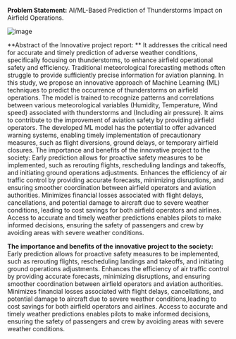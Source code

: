**Problem Statement:**
AI/ML-Based Prediction of Thunderstorms Impact on Airfield Operations.

![image](https://github.com/mdabucse/Thunderstorm-Prediction-Project/assets/131733014/41c9d25c-545f-411f-9d81-2ea4810c3bad,width=200)


**Abstract of the Innovative project report: **
It addresses the critical need for accurate and timely prediction of adverse weather conditions, specifically focusing on thunderstorms, to enhance airfield operational safety and efficiency. Traditional meteorological forecasting methods often struggle to provide sufficiently precise information for aviation planning. In this study, we propose an innovative approach of Machine Learning (ML) techniques to predict the occurrence of thunderstorms on airfield operations. The model is trained to recognize patterns and correlations between various meteorological variables (Humidity, Temperature, Wind speed) associated with thunderstorms and (Including air pressure). It aims to contribute to the improvement of aviation safety by providing airfield operators. The developed ML model has the potential to offer advanced warning systems, enabling timely implementation of precautionary measures, such as flight diversions, ground delays, or temporary airfield closures. 
The importance and benefits of the innovative project to the society:
Early prediction allows for proactive safety measures to be implemented, such as rerouting flights, rescheduling landings and takeoffs, and initiating ground operations adjustments. Enhances the efficiency of air traffic control by providing accurate forecasts, minimizing disruptions, and ensuring smoother coordination between airfield operators and aviation authorities. Minimizes financial losses associated with flight delays, cancellations, and potential damage to aircraft due to severe weather conditions, leading to cost savings for both airfield operators and airlines. Access to accurate and timely weather predictions enables pilots to make informed decisions, ensuring the safety of passengers and crew by avoiding areas with severe weather conditions. 

**The importance and benefits of the innovative project to the society:**
Early prediction allows for proactive safety measures to be implemented, 
such as rerouting flights, rescheduling landings and takeoffs, and initiating ground operations adjustments.
Enhances the efficiency of air traffic control by providing accurate forecasts, minimizing disruptions, and ensuring smoother coordination between airfield 
operators and aviation authorities. Minimizes financial losses associated with flight delays, cancellations, and potential damage to aircraft due to severe 
weather conditions,leading to cost savings for both airfield operators and airlines.
Access to accurate and timely weather predictions enables pilots to make informed decisions,
ensuring the safety of passengers and crew by avoiding areas with severe weather conditions. 
